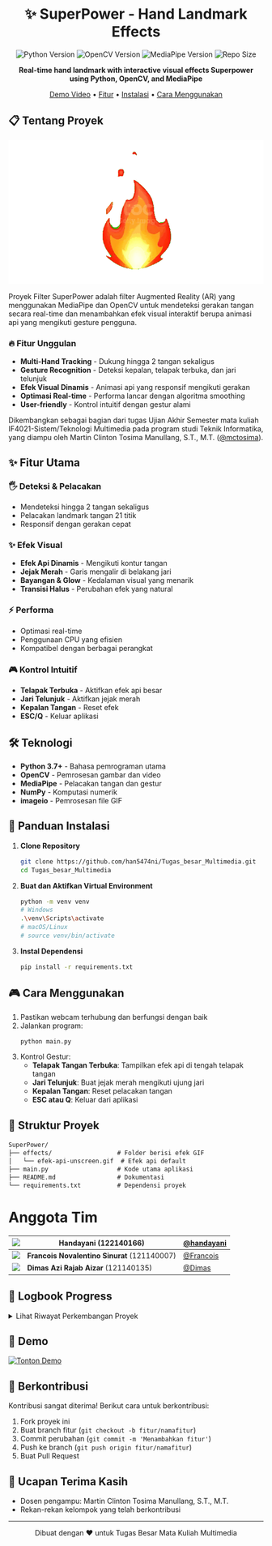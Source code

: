 <div align="center">
  <h1>✨ SuperPower - Hand Landmark Effects</h1>
  
  <p align="center">
    <img src="https://img.shields.io/badge/Python-3.7+-blue.svg" alt="Python Version">
    <img src="https://img.shields.io/badge/OpenCV-4.5+-green.svg" alt="OpenCV Version">
    <img src="https://img.shields.io/badge/MediaPipe-0.10+-orange.svg" alt="MediaPipe Version">
    <img src="https://img.shields.io/github/repo-size/han5474ni/Tugas_besar_Multimedia" alt="Repo Size">
  </p>
  
  <p><b>Real-time hand landmark with interactive visual effects Superpower using Python, OpenCV, and MediaPipe</b></p>
  
  [Demo Video](https://youtu.be/OW3rP_mNTUo) •
  [Fitur](#-fitur-utama) •
  [Instalasi](#-panduan-instalasi) •
  [Cara Menggunakan](#-cara-menggunakan)
</div>

## 📋 Tentang Proyek

![Demo GIF](https://raw.githubusercontent.com/han5474ni/Tugas_besar_MultiMedia/main/effects/efek-api-unscreen.gif)

Proyek Filter SuperPower adalah filter Augmented Reality (AR) yang menggunakan MediaPipe dan OpenCV untuk mendeteksi gerakan tangan secara real-time dan menambahkan efek visual interaktif berupa animasi api yang mengikuti gesture pengguna. 

### 🔥 Fitur Unggulan
- **Multi-Hand Tracking** - Dukung hingga 2 tangan sekaligus
- **Gesture Recognition** - Deteksi kepalan, telapak terbuka, dan jari telunjuk
- **Efek Visual Dinamis** - Animasi api yang responsif mengikuti gerakan
- **Optimasi Real-time** - Performa lancar dengan algoritma smoothing
- **User-friendly** - Kontrol intuitif dengan gestur alami

Dikembangkan sebagai bagian dari tugas Ujian Akhir Semester mata kuliah IF4021-Sistem/Teknologi Multimedia pada program studi Teknik Informatika, yang diampu oleh Martin Clinton Tosima Manullang, S.T., M.T. ([@mctosima](https://github.com/mctosima)).

## ✨ Fitur Utama

### 🖐️ Deteksi & Pelacakan
- Mendeteksi hingga 2 tangan sekaligus
- Pelacakan landmark tangan 21 titik
- Responsif dengan gerakan cepat

### ✨ Efek Visual
- **Efek Api Dinamis** - Mengikuti kontur tangan
- **Jejak Merah** - Garis mengalir di belakang jari
- **Bayangan & Glow** - Kedalaman visual yang menarik
- **Transisi Halus** - Perubahan efek yang natural

### ⚡ Performa
- Optimasi real-time
- Penggunaan CPU yang efisien
- Kompatibel dengan berbagai perangkat

### 🎮 Kontrol Intuitif
- **Telapak Terbuka** - Aktifkan efek api besar
- **Jari Telunjuk** - Aktifkan jejak merah
- **Kepalan Tangan** - Reset efek
- **ESC/Q** - Keluar aplikasi

## 🛠️ Teknologi

- **Python 3.7+** - Bahasa pemrograman utama
- **OpenCV** - Pemrosesan gambar dan video
- **MediaPipe** - Pelacakan tangan dan gestur
- **NumPy** - Komputasi numerik
- **imageio** - Pemrosesan file GIF

## 🚀 Panduan Instalasi

1. **Clone Repository**
   ```bash
   git clone https://github.com/han5474ni/Tugas_besar_Multimedia.git
   cd Tugas_besar_Multimedia
   ```

2. **Buat dan Aktifkan Virtual Environment**
   ```bash
   python -m venv venv
   # Windows
   .\venv\Scripts\activate
   # macOS/Linux
   # source venv/bin/activate
   ```

3. **Instal Dependensi**
   ```bash
   pip install -r requirements.txt
   ```

## 🎮 Cara Menggunakan

1. Pastikan webcam terhubung dan berfungsi dengan baik
2. Jalankan program:
   ```bash
   python main.py
   ```
3. Kontrol Gestur:
   - **Telapak Tangan Terbuka**: Tampilkan efek api di tengah telapak tangan
   - **Jari Telunjuk**: Buat jejak merah mengikuti ujung jari
   - **Kepalan Tangan**: Reset pelacakan tangan
   - **ESC atau Q**: Keluar dari aplikasi

## 📁 Struktur Proyek

```
SuperPower/
├── effects/                  # Folder berisi efek GIF
│   └── efek-api-unscreen.gif  # Efek api default
├── main.py                   # Kode utama aplikasi
├── README.md                 # Dokumentasi
└── requirements.txt          # Dependensi proyek
```


# Anggota Tim
| <img src="https://ik.imagekit.io/fliiaytbv/Cuplikan%20layar%202025-05-08%20111417.png?updatedAt=1746678657462" width="40"/> | **Handayani** (122140166) | [@handayani](https://github.com/han5474ni) |
|------------------------------------|----------------------------------|--------------------------------------|
| <img src="https://github.com/user-attachments/assets/e6e42d96-1efe-4c66-89ae-a4e16cb57a2e" width="40"/> | **Francois Novalentino Sinurat** (121140007) | [@Francois](https://github.com/FrancoisSinurat) |
| <img src="https://github.com/user-attachments/assets/f9e81343-d8f8-4783-96e3-c316d81795c5" width="40"/> | **Dimas Azi Rajab Aizar** (121140135) | [@Dimas](https://github.com/DimasAzi24) |


## 📅 Logbook Progress

<details>
<summary>Lihat Riwayat Perkembangan Proyek</summary>

| Minggu | Tanggal       | Progress |
|--------|---------------|----------|
| 1 | 24/04/2025 | • Inisialisasi proyek<br>• Penyusunan rencana pengembangan |
| 2 | 25/04/2025 | • Riset teknologi<br>• Pengumpulan referensi proyek serupa <br>• https://vt.tiktok.com/ZSrvavKEX/ |
| 3 | 02/05/2025 | • Implementasi deteksi tangan real-time<br>• Integrasi efek api dasar<br>• Pembuatan UI kontrol |
| 4 | 08/05/2025 | • Pembuatan template laporan<br>• Dokumentasi kode |
| 5 | 21/05/2025 | • Optimasi kode<br>• Perbaikan bug |
| 6 | 30/05/2025 | • Penyusunan laporan<br>• Pengujian performa |
| 7 | 31/05/2025 | • Implementasi Finger Trail System<br>• Finalisasi laporan |

</details>

## 🎥 Demo

[![Tonton Demo](https://img.youtube.com/vi/OW3rP_mNTUo/0.jpg)](https://youtu.be/OW3rP_mNTUo)


## 🤝 Berkontribusi

Kontribusi sangat diterima! Berikut cara untuk berkontribusi:

1. Fork proyek ini
2. Buat branch fitur (`git checkout -b fitur/namafitur`)
3. Commit perubahan (`git commit -m 'Menambahkan fitur'`)
4. Push ke branch (`git push origin fitur/namafitur`)
5. Buat Pull Request

## 🙏 Ucapan Terima Kasih

- Dosen pengampu: Martin Clinton Tosima Manullang, S.T., M.T.
- Rekan-rekan kelompok yang telah berkontribusi

---

<div align="center">
  Dibuat dengan ❤️ untuk Tugas Besar Mata Kuliah Multimedia
</div>
